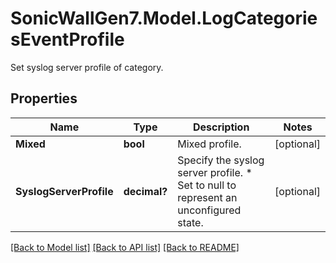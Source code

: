 # SonicWallGen7.Model.LogCategoriesEventProfile
Set syslog server profile of category.

## Properties

Name | Type | Description | Notes
------------ | ------------- | ------------- | -------------
**Mixed** | **bool** | Mixed profile. | [optional] 
**SyslogServerProfile** | **decimal?** | Specify the syslog server profile. * Set to null to represent an unconfigured state. | [optional] 

[[Back to Model list]](../README.md#documentation-for-models) [[Back to API list]](../README.md#documentation-for-api-endpoints) [[Back to README]](../README.md)

